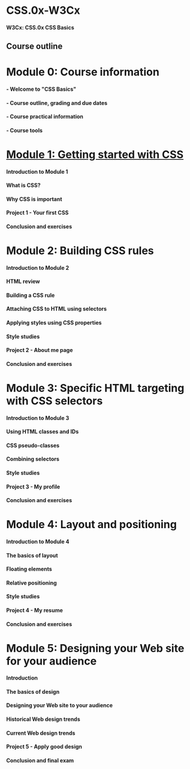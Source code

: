 # CSS.0x-W3Cx
#### W3Cx: CSS.0x CSS Basics

## Course outline

# Module 0: Course information

#### - Welcome to "CSS Basics"
#### - Course outline, grading and due dates
#### - Course practical information
#### - Course tools

# [Module 1: Getting started with CSS](https://github.com/bbauska/CSS.0x-W3Cx/blob/master/module1/module1.md)

#### Introduction to Module 1
#### What is CSS?
#### Why CSS is important
#### Project 1 - Your first CSS
#### Conclusion and exercises

# Module 2: Building CSS rules

#### Introduction to Module 2
#### HTML review
#### Building a CSS rule
#### Attaching CSS to HTML using selectors
#### Applying styles using CSS properties
#### Style studies
#### Project 2 - About me page
#### Conclusion and exercises

# Module 3: Specific HTML targeting with CSS selectors

#### Introduction to Module 3
#### Using HTML classes and IDs
#### CSS pseudo-classes
#### Combining selectors
#### Style studies
#### Project 3 - My profile
#### Conclusion and exercises

# Module 4: Layout and positioning

#### Introduction to Module 4
#### The basics of layout
#### Floating elements
#### Relative positioning
#### Style studies
#### Project 4 - My resume
#### Conclusion and exercises

# Module 5: Designing your Web site for your audience
 
#### Introduction
#### The basics of design
#### Designing your Web site to your audience
#### Historical Web design trends
#### Current Web design trends
#### Project 5 - Apply good design
#### Conclusion and final exam

